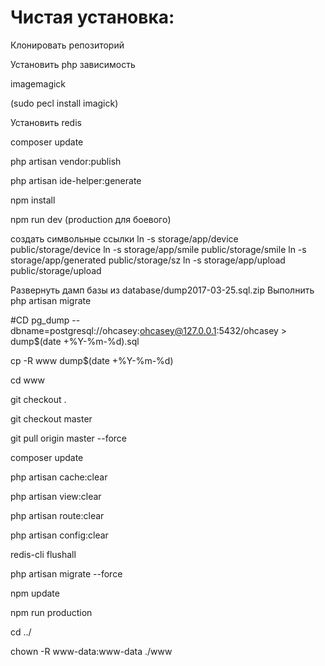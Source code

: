 # Чистая установка:
Клонировать репозиторий

Установить php зависимость

imagemagick

(sudo pecl install imagick)

Установить redis

composer update

php artisan vendor:publish

php artisan ide-helper:generate

npm install

npm run dev (production для боевого)

создать символьные ссылки
ln -s storage/app/device public/storage/device
ln -s storage/app/smile public/storage/smile
ln -s storage/app/generated public/storage/sz
ln -s storage/app/upload public/storage/upload

Развернуть дамп базы из database/dump2017-03-25.sql.zip
Выполнить php artisan migrate

#CD
pg_dump --dbname=postgresql://ohcasey:ohcasey@127.0.0.1:5432/ohcasey > dump$(date +%Y-%m-%d).sql

cp -R www dump$(date +%Y-%m-%d)

cd www

git checkout .

git checkout master

git pull origin master --force

composer update

php artisan cache:clear

php artisan view:clear

php artisan route:clear

php artisan config:clear

redis-cli flushall

php artisan migrate --force

npm update

npm run production

cd ../

chown -R www-data:www-data ./www